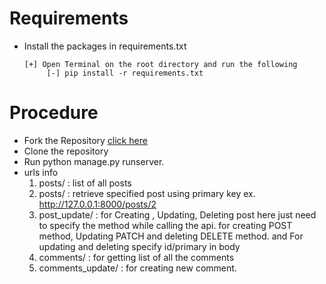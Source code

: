 # Requirements
 * Install the packages in requirements.txt
   ```
   [+] Open Terminal on the root directory and run the following
        [-] pip install -r requirements.txt
    ```
 
# Procedure
 * Fork the Repository [click here](https://github.com/akkupy/School-Management-System/fork)
 * Clone the repository 
 * Run python manage.py runserver.
 * urls info
    1. posts/ : list of all posts
    2. posts/<pk> : retrieve specified post using primary key
     ex. http://127.0.0.1:8000/posts/2
    3. post_update/ : for Creating , Updating, Deleting post 
     here just need to specify the method while calling the api.
     for creating POST method, Updating PATCH and deleting DELETE method.
     and For updating and deleting specify id/primary in body
    4. comments/ : for getting list of all the comments
    5. comments_update/ : for creating new comment.

 
